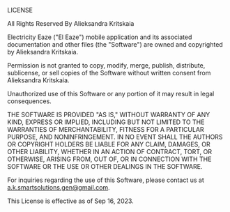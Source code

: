 LICENSE

All Rights Reserved
By Alieksandra Kritskaia

Electricity Eaze ("El Eaze") mobile application and its associated documentation and other files (the "Software") are owned and copyrighted by Alieksandra Kritskaia.

Permission is not granted to copy, modify, merge, publish, distribute, sublicense, or sell copies of the Software without written consent from Alieksandra Kritskaia.

Unauthorized use of this Software or any portion of it may result in legal consequences.

THE SOFTWARE IS PROVIDED "AS IS," WITHOUT WARRANTY OF ANY KIND, EXPRESS OR IMPLIED, INCLUDING BUT NOT LIMITED TO THE WARRANTIES OF MERCHANTABILITY, FITNESS FOR A PARTICULAR PURPOSE, AND NONINFRINGEMENT. IN NO EVENT SHALL THE AUTHORS OR COPYRIGHT HOLDERS BE LIABLE FOR ANY CLAIM, DAMAGES, OR OTHER LIABILITY, WHETHER IN AN ACTION OF CONTRACT, TORT, OR OTHERWISE, ARISING FROM, OUT OF, OR IN CONNECTION WITH THE SOFTWARE OR THE USE OR OTHER DEALINGS IN THE SOFTWARE.

For inquiries regarding the use of this Software, please contact us at a.k.smartsolutions.gen@gmail.com.

This License is effective as of Sep 16, 2023.
